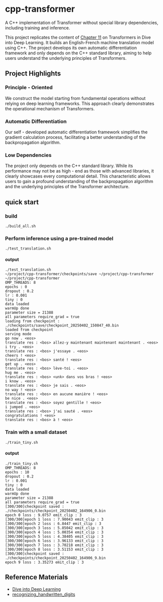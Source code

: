 # cpp-transformer
A C++ implementation of Transformer without special library dependencies, including training and inference.

This project replicates the content of [Chapter 11](https://d2l.ai/chapter_attention-mechanisms-and-transformers/transformer.html) on Transformers in Dive into Deep Learning. It builds an English-French machine translation model using C++. The project develops its own automatic differentiation framework and only depends on the C++ standard library, aiming to help users understand the underlying principles of Transformers.

## Project Highlights
### Principle - Oriented

We construct the model starting from fundamental operations without relying on deep learning frameworks. This approach clearly demonstrates the operational mechanism of Transformers.

### Automatic Differentiation

Our self - developed automatic differentiation framework simplifies the gradient calculation process, facilitating a better understanding of the backpropagation algorithm.

### Low Dependencies

The project only depends on the C++ standard library. While its performance may not be as high - end as those with advanced libraries, it clearly showcases every computational detail. This characteristic allows users to gain a profound understanding of the backpropagation algorithm and the underlying principles of the Transformer architecture.

## quick start

### build

```
./build_all.sh 
```

### Perform inference using a pre-trained model

```
./test_translation.sh
```

#### output

```
./test_translation.sh 
~/project/cpp-transformer/checkpoints/save ~/project/cpp-transformer
~/project/cpp-transformer
OMP_THREADS: 8
epochs : 0
dropout : 0.2
lr : 0.001
tiny : 0
data loaded
warmUp done
parameter size = 21388
all parameters require_grad = true
loading from checkpoint : ./checkpoints/save/checkpoint_20250402_150847_40.bin
loaded from checkpoint
serving mode
go now . <eos> 
translate res : <bos> allez-y maintenant maintenant maintenant . <eos> 
i try . <eos> 
translate res : <bos> j'essaye . <eos> 
cheers ! <eos> 
translate res : <bos> santé ! <eos> 
get up . <eos> 
translate res : <bos> lève-toi . <eos> 
hug me . <eos> 
translate res : <bos> <unk> dans vos bras ! <eos> 
i know . <eos> 
translate res : <bos> je sais . <eos> 
no way ! <eos> 
translate res : <bos> en aucune manière ! <eos> 
be nice . <eos> 
translate res : <bos> soyez gentille ! <eos> 
i jumped . <eos> 
translate res : <bos> j'ai sauté . <eos> 
congratulations ! <eos> 
translate res : <bos> à ! <eos> 
```

### Train with a small dataset

```
./train_tiny.sh
```

#### output

```
./train_tiny.sh 
OMP_THREADS: 8
epochs : 10
dropout : 0.2
lr : 0.001
tiny : 0
data loaded
warmUp done
parameter size = 21388
all parameters require_grad = true
[300/300]checkpoint saved : ./checkpoints/checkpoint_20250402_164906_0.bin
epoch 0 loss : 9.0757 emit_clip : 3
[300/300]epoch 1 loss : 7.90043 emit_clip : 3
[300/300]epoch 2 loss : 6.8447 emit_clip : 3
[300/300]epoch 3 loss : 5.85042 emit_clip : 3
[300/300]epoch 4 loss : 5.00354 emit_clip : 3
[300/300]epoch 5 loss : 4.38405 emit_clip : 3
[300/300]epoch 6 loss : 3.96133 emit_clip : 3
[300/300]epoch 7 loss : 3.70218 emit_clip : 3
[300/300]epoch 8 loss : 3.51153 emit_clip : 3
[300/300]checkpoint saved : ./checkpoints/checkpoint_20250402_164906_9.bin
epoch 9 loss : 3.35273 emit_clip : 3
```

## Reference Materials

* [Dive into Deep Learning](https://d2l.ai/)
* [recognizing_handwritten_digits](https://github.com/freelw/recognizing_handwritten_digits)
